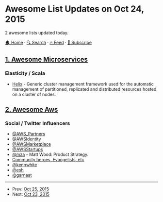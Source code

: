 # Awesome List Updates on Oct 24, 2015

2 awesome lists updated today.

[🏠 Home](/README.md) · [🔍 Search](https://www.trackawesomelist.com/search/) · [🔥 Feed](https://www.trackawesomelist.com/rss.xml) · [📮 Subscribe](https://trackawesomelist.us17.list-manage.com/subscribe?u=d2f0117aa829c83a63ec63c2f&id=36a103854c)



## [1. Awesome Microservices](/content/mfornos/awesome-microservices/README.md)

### Elasticity / Scala

*   [Helix](http://helix.apache.org/) - Generic cluster management framework used for the automatic management of partitioned, replicated and distributed resources hosted on a cluster of nodes.

## [2. Awesome Aws](/content/donnemartin/awesome-aws/README.md)

### Social / Twitter Influencers

*   [@AWS\_Partners](https://twitter.com/AWS_Partners)
*   [@AWSIdentity](https://twitter.com/AWSIdentity)
*   [@AWSMarketplace](https://twitter.com/AWSMarketplace)
*   [@AWSStartups](https://twitter.com/AWSStartups)
*   [@mza](https://twitter.com/mza) - Matt Wood: Product Strategy.
*   [Community heroes, Evangelists, etc](https://twitter.com/awscloud/lists)
*   [@kennwhite](https://twitter.com/kennwhite)
*   [@esh](https://twitter.com/esh)
*   [@garnaat](https://twitter.com/garnaat)

---

- Prev: [Oct 25, 2015](/content/2015/10/25/README.md)
- Next: [Oct 23, 2015](/content/2015/10/23/README.md)